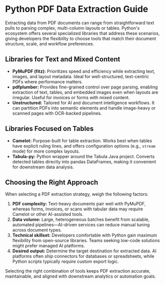 # Python PDF Data Extraction Guide

Extracting data from PDF documents can range from straightforward text pulls to
parsing complex, multi-column layouts or tables. Python's ecosystem offers
several specialized libraries that address these scenarios, giving developers
the flexibility to choose tools that match their document structure, scale, and
workflow preferences.

## Libraries for Text and Mixed Content

- **PyMuPDF (fitz):** Prioritizes speed and efficiency while extracting text,
  images, and layout metadata. Ideal for well-structured, text-centric PDFs
  where performance matters.
- **pdfplumber:** Provides fine-grained control over page parsing, enabling
  extraction of text, tables, and embedded images even when layouts are
  irregular. Useful for invoices or forms with mixed content.
- **Unstructured:** Tailored for AI and document intelligence workflows. It can
  partition PDFs into semantic elements and handle image-heavy or scanned pages
  with OCR-backed pipelines.

## Libraries Focused on Tables

- **Camelot:** Purpose-built for table extraction. Works best when tables have
  explicit ruling lines, and offers configuration options (e.g., `stream` mode)
  for more complex layouts.
- **Tabula-py:** Python wrapper around the Tabula Java project. Converts
  detected tables directly into pandas DataFrames, making it convenient for
  downstream data analysis.

## Choosing the Right Approach

When selecting a PDF extraction strategy, weigh the following factors:

1. **PDF complexity:** Text-heavy documents pair well with PyMuPDF, whereas
   forms, invoices, or scans with tabular data may require Camelot or other
   AI-assisted tools.
2. **Data volume:** Large, heterogeneous batches benefit from scalable,
   automated pipelines—AI-driven services can reduce manual tuning across
   document types.
3. **Technical skillset:** Developers comfortable with Python gain maximum
   flexibility from open-source libraries. Teams seeking low-code solutions
   might prefer managed AI platforms.
4. **Desired output:** Determine the target destination for extracted data. AI
   platforms often ship connectors for databases or spreadsheets, while Python
   scripts typically require custom export logic.

Selecting the right combination of tools keeps PDF extraction accurate,
maintainable, and aligned with downstream analytics or automation goals.
